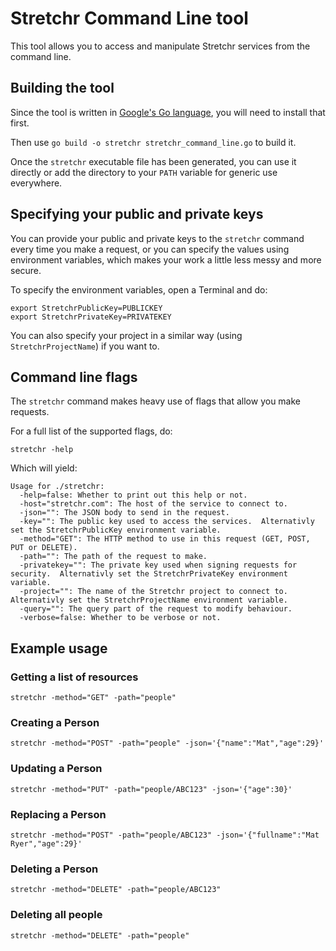 # Stretchr Command Line tool

This tool allows you to access and manipulate Stretchr services from the command line.

## Building the tool

Since the tool is written in [Google's Go language](http://www.golang.org/), you will need to install 
that first.

Then use `go build -o stretchr stretchr_command_line.go` to build it.

Once the `stretchr` executable file has been generated, you can use it directly or add the directory to your `PATH` variable for generic use everywhere.

## Specifying your public and private keys

You can provide your public and private keys to the `stretchr` command every time you make a request, or you can specify the values using environment 
variables, which makes your work a little less messy and more secure.

To specify the environment variables, open a Terminal and do:

    export StretchrPublicKey=PUBLICKEY
    export StretchrPrivateKey=PRIVATEKEY

You can also specify your project in a similar way (using `StretchrProjectName`) if you want to.

## Command line flags

The `stretchr` command makes heavy use of flags that allow you make requests.

For a full list of the supported flags, do:

    stretchr -help

Which will yield:

    Usage for ./stretchr:
      -help=false: Whether to print out this help or not.
      -host="stretchr.com": The host of the service to connect to.
      -json="": The JSON body to send in the request.
      -key="": The public key used to access the services.  Alternativly set the StretchrPublicKey environment variable.
      -method="GET": The HTTP method to use in this request (GET, POST, PUT or DELETE).
      -path="": The path of the request to make.
      -privatekey="": The private key used when signing requests for security.  Alternativly set the StretchrPrivateKey environment variable.
      -project="": The name of the Stretchr project to connect to.  Alternativly set the StretchrProjectName environment variable.
      -query="": The query part of the request to modify behaviour.
      -verbose=false: Whether to be verbose or not.

## Example usage

### Getting a list of resources

    stretchr -method="GET" -path="people"
    
### Creating a Person

    stretchr -method="POST" -path="people" -json='{"name":"Mat","age":29}'
    
### Updating a Person

    stretchr -method="PUT" -path="people/ABC123" -json='{"age":30}'

### Replacing a Person

    stretchr -method="POST" -path="people/ABC123" -json='{"fullname":"Mat Ryer","age":29}'

### Deleting a Person

    stretchr -method="DELETE" -path="people/ABC123"
    
### Deleting all people

    stretchr -method="DELETE" -path="people"
